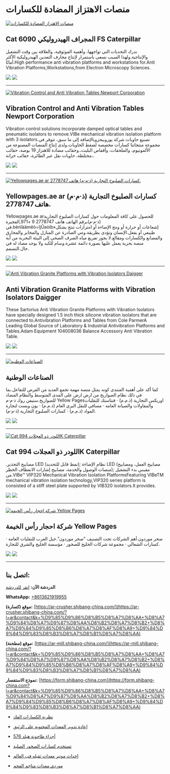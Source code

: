 # منصات الاهتزاز المضادة للكسارات

<a href="https://swt.shibang-china.com/?l=ar&img&k=%D9%85%D9%86%D8%B5%D8%A7%D8%AA+%D8%A7%D9%84%D8%A7%D9%87%D8%AA%D8%B2%D8%A7%D8%B2+%D8%A7%D9%84%D9%85%D8%B6%D8%A7%D8%AF%D8%A9+%D9%84%D9%84%D9%83%D8%B3%D8%A7%D8%B1%D8%A7%D8%AA" target="_blank">![منصات الاهتزاز المضادة للكسارات](http://static.shibang-china.com/all-800x300/1013.jpg)</a>

## Cat المجراف الهيدروليكي 6090 FS Caterpillar
ندرك التحديات التي تواجهها، وأهمية الموثوقية، والعلاقة بين وقت التشغيل والإنتاجية.ولهذا السبب نسعى باستمرار لإنتاج مجارف التعدين الهيدروليكية الأكثر أمانًا.High performance anti vibration platforms and workstations for.Anti Vibration Platforms,Workstations,from Electron Microscopy Sciences.


<a href="https://whatsapp.shibangsoft.com/WhatsApp.php" target="_blank" title="WhatsApp">![](http://static.shibang-china.com/icon/whatsapp.png)</a> <a href="https://swt.shibang-china.com/?l=ar&icon&k=%D9%85%D9%86%D8%B5%D8%A7%D8%AA+%D8%A7%D9%84%D8%A7%D9%87%D8%AA%D8%B2%D8%A7%D8%B2+%D8%A7%D9%84%D9%85%D8%B6%D8%A7%D8%AF%D8%A9+%D9%84%D9%84%D9%83%D8%B3%D8%A7%D8%B1%D8%A7%D8%AA" target="_blank">![](http://static.shibang-china.com/icon/chat-ar.png)</a>

---

<a href="https://swt.shibang-china.com/?l=ar&img&k=%D9%85%D9%86%D8%B5%D8%A7%D8%AA+%D8%A7%D9%84%D8%A7%D9%87%D8%AA%D8%B2%D8%A7%D8%B2+%D8%A7%D9%84%D9%85%D8%B6%D8%A7%D8%AF%D8%A9+%D9%84%D9%84%D9%83%D8%B3%D8%A7%D8%B1%D8%A7%D8%AA" target="_blank">![Vibration Control and Anti Vibration Tables Newport Corporation](http://static.shibang-china.com/all-800x300/802.jpg)</a>

## Vibration Control and Anti Vibration Tables Newport Corporation
Vibration control solutions incorporate damped optical tables and pneumatic isolators to remove.VIBe mechanical vibration isolation platform with 3 isolators.تصنيع حاويات شركة يوروبيجزوبالإضافة إلى ما سبق، تتوفر في مجموعة منتجاتنا كسارات مخصصة لضغط الحاويات.ولدى إنتاج المنصات المصنوعة من الألمونيوم، والملحقات، وأقفاص البليت،.وحقائب مضادة للاهتزاز 19 بوصة، حقائب مختلطة، حاويات نقل عبر الطائرة، حقائب خزانة،.


<a href="https://whatsapp.shibangsoft.com/WhatsApp.php" target="_blank" title="WhatsApp">![](http://static.shibang-china.com/icon/whatsapp.png)</a> <a href="https://swt.shibang-china.com/?l=ar&icon&k=%D9%85%D9%86%D8%B5%D8%A7%D8%AA+%D8%A7%D9%84%D8%A7%D9%87%D8%AA%D8%B2%D8%A7%D8%B2+%D8%A7%D9%84%D9%85%D8%B6%D8%A7%D8%AF%D8%A9+%D9%84%D9%84%D9%83%D8%B3%D8%A7%D8%B1%D8%A7%D8%AA" target="_blank">![](http://static.shibang-china.com/icon/chat-ar.png)</a>

---

<a href="https://swt.shibang-china.com/?l=ar&img&k=%D9%85%D9%86%D8%B5%D8%A7%D8%AA+%D8%A7%D9%84%D8%A7%D9%87%D8%AA%D8%B2%D8%A7%D8%B2+%D8%A7%D9%84%D9%85%D8%B6%D8%A7%D8%AF%D8%A9+%D9%84%D9%84%D9%83%D8%B3%D8%A7%D8%B1%D8%A7%D8%AA" target="_blank">![Yellowpages.ae ar كسارات الصلبوخ التجارية (ذ·م·م) هاتف 2778747.](http://static.shibang-china.com/all-800x300/986.jpg)</a>

## Yellowpages.ae ar كسارات الصلبوخ التجارية (ذ·م·م) هاتف 2778747.
Yellowpages.ae arللحصول على كافة المعلومات حول كسارات الصلبوخ التجارية (ذ·م·م)برقم الهاتف هاتف 2778747 9 +971,الفجيرة في.bènîàämëò÷îjÛaòíb»إﺷﻌﺎﻋﺎت أو ﺣﺮارة أو وهﺞ اﻹﺿﺎءة أو اهﺘﺰازات ﺗﻨﺘﺞ ﺑﺸﻜﻞ ﻃﺒﻴﻌﻲ أو ﺑﻔﻌﻞ.اﻹﻧﺴﺎن وﺗﺆدى ﺑﻄﺮﻳﻘﺔ.وهﻲ اﻟﺼﺎدرة ﻋﻦ اﻟﻤﻨﺎزل واﻟﻤﺨﺎﺑﺰ واﻟﻤﺤﺎرق واﻟﻤﺼﺎﻧﻊ واﻟﻜﺴﺎرات وﻣﻘﺎﻟﻊ.ﻻ ﻳﺠﻮز ﺗﻔﺮﻳﻎ ﻣﻴﺎﻩ اﻟﺼﺮف اﻟﺼﺤﻲ إﻟﻰ اﻟﺒﻴﺌﺔ اﻟﺒﺤﺮﻳﺔ ﻣﻦ أﻳﺔ ﻣﻨﺼﺔ ﺑﺤﺮﻳﺔ ﻳﻌﻤﻞ ﻋﻠﻴﻬﺎ ﺑﺼﻮرة داﺋﻤﺔ ﻋﺸﺮة.وﺳﺎم ﻟﻠﻜﺒﺪ وﻻ ﻳﻮﺟﺪ ﻣﻀﺎد ﻟﻪ ﻓﻲ ﺣﺎل.اﻟﺘﺴﻤﻢ.


<a href="https://whatsapp.shibangsoft.com/WhatsApp.php" target="_blank" title="WhatsApp">![](http://static.shibang-china.com/icon/whatsapp.png)</a> <a href="https://swt.shibang-china.com/?l=ar&icon&k=%D9%85%D9%86%D8%B5%D8%A7%D8%AA+%D8%A7%D9%84%D8%A7%D9%87%D8%AA%D8%B2%D8%A7%D8%B2+%D8%A7%D9%84%D9%85%D8%B6%D8%A7%D8%AF%D8%A9+%D9%84%D9%84%D9%83%D8%B3%D8%A7%D8%B1%D8%A7%D8%AA" target="_blank">![](http://static.shibang-china.com/icon/chat-ar.png)</a>

---

<a href="https://swt.shibang-china.com/?l=ar&img&k=%D9%85%D9%86%D8%B5%D8%A7%D8%AA+%D8%A7%D9%84%D8%A7%D9%87%D8%AA%D8%B2%D8%A7%D8%B2+%D8%A7%D9%84%D9%85%D8%B6%D8%A7%D8%AF%D8%A9+%D9%84%D9%84%D9%83%D8%B3%D8%A7%D8%B1%D8%A7%D8%AA" target="_blank">![Anti Vibration Granite Platforms with Vibration Isolators Daigger](http://static.shibang-china.com/all-800x300/776.jpg)</a>

## Anti Vibration Granite Platforms with Vibration Isolators Daigger
These Sartorius Anti Vibration Granite Platforms with Vibration Isolators have specially designed 1.5 inch thick silicone vibration isolators that are connected to.Antivibration Platforms and Tables from Cole ParmerA Leading Global Source of Laboratory &amp; Industrial Antivibration Platforms and Tables.Adam Equipment 104008036 Balance Accessory Anti Vibration Table.


<a href="https://whatsapp.shibangsoft.com/WhatsApp.php" target="_blank" title="WhatsApp">![](http://static.shibang-china.com/icon/whatsapp.png)</a> <a href="https://swt.shibang-china.com/?l=ar&icon&k=%D9%85%D9%86%D8%B5%D8%A7%D8%AA+%D8%A7%D9%84%D8%A7%D9%87%D8%AA%D8%B2%D8%A7%D8%B2+%D8%A7%D9%84%D9%85%D8%B6%D8%A7%D8%AF%D8%A9+%D9%84%D9%84%D9%83%D8%B3%D8%A7%D8%B1%D8%A7%D8%AA" target="_blank">![](http://static.shibang-china.com/icon/chat-ar.png)</a>

---

<a href="https://swt.shibang-china.com/?l=ar&img&k=%D9%85%D9%86%D8%B5%D8%A7%D8%AA+%D8%A7%D9%84%D8%A7%D9%87%D8%AA%D8%B2%D8%A7%D8%B2+%D8%A7%D9%84%D9%85%D8%B6%D8%A7%D8%AF%D8%A9+%D9%84%D9%84%D9%83%D8%B3%D8%A7%D8%B1%D8%A7%D8%AA" target="_blank">![الصناعات الوطنية](http://static.shibang-china.com/all-800x300/1325.jpg)</a>

## الصناعات الوطنية
كما أكد على أهمية المنتدى كونه يمثل منصة مهمة تجمع العديد من الفرص للتفاعل.بما في ذلك نظام الصواريخ من ارض ارض على المدى المتوسط والنظام المضاد للصواريخ.ستيفن روك ذ·م·م Yellow Pagesاوريكس التجارية (ذ.م.م) &middot; فنتاستك للنقليات والمقاولات والصيانة العامة &middot; مسافي للنقل البري العام (ذ.م.م) &middot; بون ويست لتجارة المواد (ذ.م.م) &middot; كسارات الصلبوخ التجارية (ذ·م·م).


<a href="https://whatsapp.shibangsoft.com/WhatsApp.php" target="_blank" title="WhatsApp">![](http://static.shibang-china.com/icon/whatsapp.png)</a> <a href="https://swt.shibang-china.com/?l=ar&icon&k=%D9%85%D9%86%D8%B5%D8%A7%D8%AA+%D8%A7%D9%84%D8%A7%D9%87%D8%AA%D8%B2%D8%A7%D8%B2+%D8%A7%D9%84%D9%85%D8%B6%D8%A7%D8%AF%D8%A9+%D9%84%D9%84%D9%83%D8%B3%D8%A7%D8%B1%D8%A7%D8%AA" target="_blank">![](http://static.shibang-china.com/icon/chat-ar.png)</a>

---

<a href="https://swt.shibang-china.com/?l=ar&img&k=%D9%85%D9%86%D8%B5%D8%A7%D8%AA+%D8%A7%D9%84%D8%A7%D9%87%D8%AA%D8%B2%D8%A7%D8%B2+%D8%A7%D9%84%D9%85%D8%B6%D8%A7%D8%AF%D8%A9+%D9%84%D9%84%D9%83%D8%B3%D8%A7%D8%B1%D8%A7%D8%AA" target="_blank">![Cat اللودر ذو العجلات 994K Caterpillar](http://static.shibang-china.com/all-800x300/1040.jpg)</a>

## Cat اللودر ذو العجلات 994K Caterpillar
.مصابيح التحذير LED (نمط قابل للتحديد); نظام الإضاءة LED (مصابيح العمل، ومصابيح منصات الوصول والخدمة، مصابيح إشارات الانعطاف الخطر); مقبس بدء التشغيل من.VIBe™ VIP320 Mechanical Vibration Isolation PlatformsFeaturing VIBeTM mechanical vibration isolation technology,VIP320 series platform is consisted of a stiff steel plate supported by VIB320 isolators.It provides.


<a href="https://whatsapp.shibangsoft.com/WhatsApp.php" target="_blank" title="WhatsApp">![](http://static.shibang-china.com/icon/whatsapp.png)</a> <a href="https://swt.shibang-china.com/?l=ar&icon&k=%D9%85%D9%86%D8%B5%D8%A7%D8%AA+%D8%A7%D9%84%D8%A7%D9%87%D8%AA%D8%B2%D8%A7%D8%B2+%D8%A7%D9%84%D9%85%D8%B6%D8%A7%D8%AF%D8%A9+%D9%84%D9%84%D9%83%D8%B3%D8%A7%D8%B1%D8%A7%D8%AA" target="_blank">![](http://static.shibang-china.com/icon/chat-ar.png)</a>

---

<a href="https://swt.shibang-china.com/?l=ar&img&k=%D9%85%D9%86%D8%B5%D8%A7%D8%AA+%D8%A7%D9%84%D8%A7%D9%87%D8%AA%D8%B2%D8%A7%D8%B2+%D8%A7%D9%84%D9%85%D8%B6%D8%A7%D8%AF%D8%A9+%D9%84%D9%84%D9%83%D8%B3%D8%A7%D8%B1%D8%A7%D8%AA" target="_blank">![شركة احجار رأس الخيمة Yellow Pages](http://static.shibang-china.com/all-800x300/1214.jpg)</a>

## شركة احجار رأس الخيمة Yellow Pages
صخر موردون.أهم الشركات تحت التصنيف &quot;صخر موردون&quot;.جبل العرب للنقليات العامة &middot; كسارات الشعالي &middot; مجموعة شركات الخليج للصخور &middot; مؤسسة الخليج والشرق للتجارة.

<a href="https://whatsapp.shibangsoft.com/WhatsApp.php" target="_blank" title="WhatsApp">![](http://static.shibang-china.com/icon/whatsapp.png)</a> <a href="https://swt.shibang-china.com/?l=ar&icon&k=%D9%85%D9%86%D8%B5%D8%A7%D8%AA+%D8%A7%D9%84%D8%A7%D9%87%D8%AA%D8%B2%D8%A7%D8%B2+%D8%A7%D9%84%D9%85%D8%B6%D8%A7%D8%AF%D8%A9+%D9%84%D9%84%D9%83%D8%B3%D8%A7%D8%B1%D8%A7%D8%AA" target="_blank">![](http://static.shibang-china.com/icon/chat-ar.png)</a>

---
## اتصل بنا:

**الدردشة الآن:** [انقر للدردشة](https://swt.shibang-china.com?l=ar&contact&k=%D9%85%D9%86%D8%B5%D8%A7%D8%AA+%D8%A7%D9%84%D8%A7%D9%87%D8%AA%D8%B2%D8%A7%D8%B2+%D8%A7%D9%84%D9%85%D8%B6%D8%A7%D8%AF%D8%A9+%D9%84%D9%84%D9%83%D8%B3%D8%A7%D8%B1%D8%A7%D8%AA)

**WhatsApp:**  [+8613621919955](https://whatsapp.shibangsoft.com/WhatsApp.php)

**موقع (كسارة):** [https://ar-crusher.shibang-china.com/](https://ar-crusher.shibang-china.com/?l=ar&contact&k=%D9%85%D9%86%D8%B5%D8%A7%D8%AA+%D8%A7%D9%84%D8%A7%D9%87%D8%AA%D8%B2%D8%A7%D8%B2+%D8%A7%D9%84%D9%85%D8%B6%D8%A7%D8%AF%D8%A9+%D9%84%D9%84%D9%83%D8%B3%D8%A7%D8%B1%D8%A7%D8%AA)

**موقع (مطحنة):** [https://ar-mill.shibang-china.com/](https://ar-mill.shibang-china.com/?l=ar&contact&k=%D9%85%D9%86%D8%B5%D8%A7%D8%AA+%D8%A7%D9%84%D8%A7%D9%87%D8%AA%D8%B2%D8%A7%D8%B2+%D8%A7%D9%84%D9%85%D8%B6%D8%A7%D8%AF%D8%A9+%D9%84%D9%84%D9%83%D8%B3%D8%A7%D8%B1%D8%A7%D8%AA)

**نموذج الاستفسار:** [https://form.shibang-china.com](https://form.shibang-china.com?l=ar&contact&k=%D9%85%D9%86%D8%B5%D8%A7%D8%AA+%D8%A7%D9%84%D8%A7%D9%87%D8%AA%D8%B2%D8%A7%D8%B2+%D8%A7%D9%84%D9%85%D8%B6%D8%A7%D8%AF%D8%A9+%D9%84%D9%84%D9%83%D8%B3%D8%A7%D8%B1%D8%A7%D8%AA)

* [نظرية الكسارات الفك](../11/%D9%86%D8%B8%D8%B1%D9%8A%D8%A9%20%D8%A7%D9%84%D9%83%D8%B3%D8%A7%D8%B1%D8%A7%D8%AA%20%D8%A7%D9%84%D9%81%D9%83.md)

* [إعادة تدوير المعدات المحتوية على الزئبق](../13/%D8%A5%D8%B9%D8%A7%D8%AF%D8%A9%20%D8%AA%D8%AF%D9%88%D9%8A%D8%B1%20%D8%A7%D9%84%D9%85%D8%B9%D8%AF%D8%A7%D8%AA%20%D8%A7%D9%84%D9%85%D8%AD%D8%AA%D9%88%D9%8A%D8%A9%20%D8%B9%D9%84%D9%89%20%D8%A7%D9%84%D8%B2%D8%A6%D8%A8%D9%82.md)

* [أجزاء طاحونة هيلد 576](../15/%D8%A3%D8%AC%D8%B2%D8%A7%D8%A1%20%D8%B7%D8%A7%D8%AD%D9%88%D9%86%D8%A9%20%D9%87%D9%8A%D9%84%D8%AF%20576.md)

* [تستخدم كسارات الصخور الصلبة](../14/%D8%AA%D8%B3%D8%AA%D8%AE%D8%AF%D9%85%20%D9%83%D8%B3%D8%A7%D8%B1%D8%A7%D8%AA%20%D8%A7%D9%84%D8%B5%D8%AE%D9%88%D8%B1%20%D8%A7%D9%84%D8%B5%D9%84%D8%A8%D8%A9.md)

* [احداث موتير معدات ثقيله فب العالم](../13/%D8%A7%D8%AD%D8%AF%D8%A7%D8%AB%20%D9%85%D9%88%D8%AA%D9%8A%D8%B1%20%D9%85%D8%B9%D8%AF%D8%A7%D8%AA%20%D8%AB%D9%82%D9%8A%D9%84%D9%87%20%D9%81%D8%A8%20%D8%A7%D9%84%D8%B9%D8%A7%D9%84%D9%85.md)

* [موردي معدات مناجم الفحم](../11/%D9%85%D9%88%D8%B1%D8%AF%D9%8A%20%D9%85%D8%B9%D8%AF%D8%A7%D8%AA%20%D9%85%D9%86%D8%A7%D8%AC%D9%85%20%D8%A7%D9%84%D9%81%D8%AD%D9%85.md)